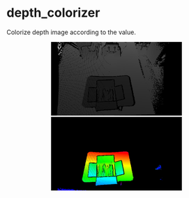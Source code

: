 # depth_colorizer

Colorize depth image according to the value.  
<div align = center>
<img src="img/depth_raw.png" width="300">
<img src="img/visualized_depth.jpg" width="300">
<div>
